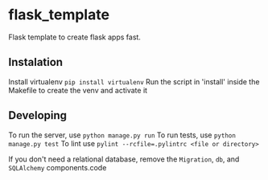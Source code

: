 # flask_template
Flask template to create flask apps fast.

## Instalation
Install virtualenv `pip install virtualenv`
Run the script in 'install' inside the Makefile to create the venv and activate it

## Developing
To run the server, use `python manage.py run`
To run tests, use `python manage.py test`
To lint use  `pylint --rcfile=.pylintrc <file or directory>`


If you don't need a relational database, remove the `Migration`, `db`, and `SQLAlchemy` components.code